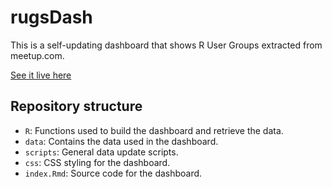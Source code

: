 # rugsDash

This is a self-updating dashboard that shows R User Groups extracted from meetup.com.

[See it live here](https://jvfe.github.io/rugsdash/)

## Repository structure

- `R`: Functions used to build the dashboard and retrieve the data.
- `data`: Contains the data used in the dashboard.
- `scripts`: General data update scripts.
- `css`: CSS styling for the dashboard.
- `index.Rmd`: Source code for the dashboard.
